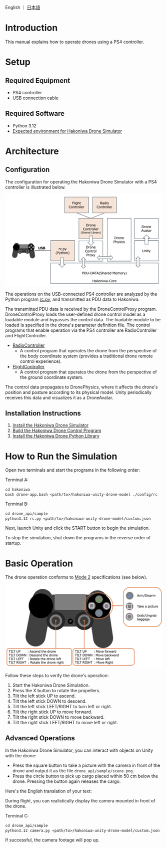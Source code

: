 English ｜ [日本語](README-ja.md)

# Introduction
This manual explains how to operate drones using a PS4 controller.

# Setup

## Required Equipment

* PS4 controller
* USB connection cable

## Required Software

* Python 3.12
* [Expected environment for Hakoniwa Drone Simulator](https://github.com/toppers/hakoniwa-px4sim/blob/main/README.md)

# Architecture

## Configuration

The configuration for operating the Hakoniwa Drone Simulator with a PS4 controller is illustrated below.

![Architecture](image_ps4_archtecture.png)

The operations on the USB-connected PS4 controller are analyzed by the Python program [rc.py](https://github.com/toppers/hakoniwa-px4sim/blob/main/drone_api/sample/rc.py), and transmitted as PDU data to Hakoniwa.

The transmitted PDU data is received by the DroneControlProxy program. DroneControlProxy loads the user-defined drone control model as a loadable module and bypasses the control data. The loadable module to be loaded is specified in the drone's parameter definition file. The control programs that enable operation via the PS4 controller are RadioController and FlightController.

* [RadioController](https://github.com/toppers/hakoniwa-px4sim/tree/main/drone_control/workspace/RadioController)
  * A control program that operates the drone from the perspective of the body coordinate system (provides a traditional drone remote control experience).
* [FlightController](https://github.com/toppers/hakoniwa-px4sim/tree/main/drone_control/workspace/FlightController)
  * A control program that operates the drone from the perspective of the ground coordinate system.

The control data propagates to DronePhysics, where it affects the drone's position and posture according to its physical model. Unity periodically receives this data and visualizes it as a DroneAvatar.

## Installation Instructions

1. [Install the Hakoniwa Drone Simulator](https://github.com/toppers/hakoniwa-px4sim/blob/main/hakoniwa/README.md)
2. [Build the Hakoniwa Drone Control Program](https://github.com/toppers/hakoniwa-px4sim/blob/main/drone_control/README.md)
3. [Install the Hakoniwa Drone Python Library](https://github.com/toppers/hakoniwa-px4sim/blob/main/drone_api/README.md)

# How to Run the Simulation

Open two terminals and start the programs in the following order:

Terminal A:
```
cd hakoniwa
bash drone-app.bash <path/to>/hakoniwa-unity-drone-model ./config/rc
```


Terminal B:
```
cd drone_api/sample
python3.12 rc.py <path/to>/hakoniwa-unity-drone-model/custom.json
```


Next, launch Unity and click the START button to begin the simulation.

To stop the simulation, shut down the programs in the reverse order of startup.

# Basic Operation

The drone operation conforms to [Mode 2](https://atcl-dsj.com/useful/2264/#:~:text=%E3%83%BB%E3%83%A2%E3%83%BC%E3%83%89%EF%BC%92%E3%81%AE%E6%93%8D%E4%BD%9C%E6%96%B9%E6%B3%95&text=%E3%83%A2%E3%83%BC%E3%83%89%EF%BC%92%E3%81%AE%E6%93%8D%E4%BD%9C%E6%96%B9%E6%B3%95%E3%81%A8%E3%81%97%E3%81%A6%E3%81%AF%E3%80%81%E3%83%A2%E3%83%BC%E3%83%89%EF%BC%91%E3%81%A8,%E3%82%92%E8%A1%8C%E3%81%A3%E3%81%A6%E3%81%84%E3%81%8D%E3%81%BE%E3%81%99%E3%80%82) specifications (see below).

![PS4 Controller](image_ps4.png)

Follow these steps to verify the drone's operation:

1. Start the Hakoniwa Drone Simulation.
2. Press the X button to rotate the propellers.
3. Tilt the left stick UP to ascend.
4. Tilt the left stick DOWN to descend.
5. Tilt the left stick LEFT/RIGHT to turn left or right.
6. Tilt the right stick UP to move forward.
7. Tilt the right stick DOWN to move backward.
8. Tilt the right stick LEFT/RIGHT to move left or right.

## Advanced Operations

In the Hakoniwa Drone Simulator, you can interact with objects on Unity with the drone:

* Press the square button to take a picture with the camera in front of the drone and output it as the file `drone_api/sample/scene.png`.
* Press the circle button to pick up cargo placed within 50 cm below the drone. Pressing the button again releases the cargo.


Here's the English translation of your text:

During flight, you can realistically display the camera mounted in front of the drone.

Terminal C:
```
cd drone_api/sample
python3.12 camera.py <path/to>/hakoniwa-unity-drone-model/custom.json
```

If successful, the camera footage will pop up.
